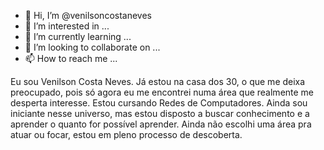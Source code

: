 - 👋 Hi, I’m @venilsoncostaneves
- 👀 I’m interested in ...
- 🌱 I’m currently learning ...
- 💞️ I’m looking to collaborate on ...
- 📫 How to reach me ...

<!---
venilsoncostaneves/venilsoncostaneves is a ✨ special ✨ repository because its `README.md` (this file) appears on your GitHub profile.
You can click the Preview link to take a look at your changes.
--->
Eu sou Venilson Costa Neves. Já estou na casa dos 30, o que me deixa preocupado, pois só agora eu me encontrei numa área que realmente me desperta interesse.
Estou cursando Redes de Computadores.
Ainda sou iniciante nesse universo, mas estou disposto a buscar conhecimento e a aprender o quanto for possível aprender.
Ainda não escolhi uma área pra atuar ou focar, estou em pleno processo de descoberta.
